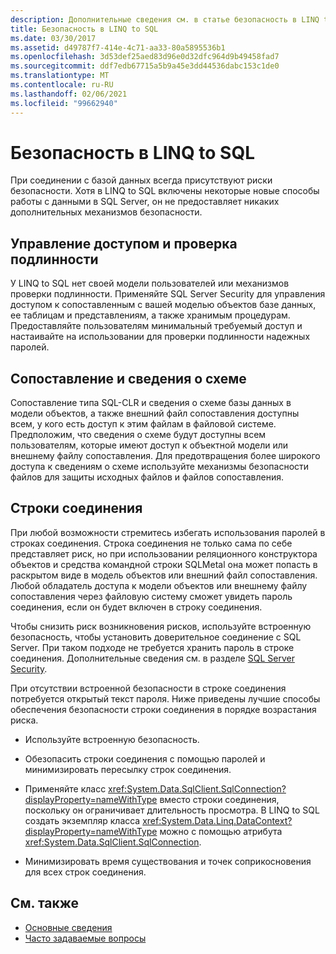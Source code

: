 ```yaml
---
description: Дополнительные сведения см. в статье безопасность в LINQ to SQL
title: Безопасность в LINQ to SQL
ms.date: 03/30/2017
ms.assetid: d49787f7-414e-4c71-aa33-80a5895536b1
ms.openlocfilehash: 3d53def25aed83d96e0d32dfc964d9b49458fad7
ms.sourcegitcommit: ddf7edb67715a5b9a45e3dd44536dabc153c1de0
ms.translationtype: MT
ms.contentlocale: ru-RU
ms.lasthandoff: 02/06/2021
ms.locfileid: "99662940"
---
```

# <a name="security-in-linq-to-sql"></a>Безопасность в LINQ to SQL

При соединении с базой данных всегда присутствуют риски безопасности. Хотя в LINQ to SQL включены некоторые новые способы работы с данными в SQL Server, он не предоставляет никаких дополнительных механизмов безопасности.  
  
## <a name="access-control-and-authentication"></a>Управление доступом и проверка подлинности  

 У LINQ to SQL нет своей модели пользователей или механизмов проверки подлинности. Применяйте SQL Server Security для управления доступом к сопоставленным с вашей моделью объектов базе данных, ее таблицам и представлениям, а также хранимым процедурам. Предоставляйте пользователям минимальный требуемый доступ и настаивайте на использовании для проверки подлинности надежных паролей.  
  
## <a name="mapping-and-schema-information"></a>Сопоставление и сведения о схеме  

 Сопоставление типа SQL-CLR и сведения о схеме базы данных в модели объектов, а также внешний файл сопоставления доступны всем, у кого есть доступ к этим файлам в файловой системе. Предположим, что сведения о схеме будут доступны всем пользователям, которые имеют доступ к объектной модели или внешнему файлу сопоставления. Для предотвращения более широкого доступа к сведениям о схеме используйте механизмы безопасности файлов для защиты исходных файлов и файлов сопоставления.  
  
## <a name="connection-strings"></a>Строки соединения  

 При любой возможности стремитесь избегать использования паролей в строках соединения. Строка соединения не только сама по себе представляет риск, но при использовании реляционного конструктора объектов и средства командной строки SQLMetal она может попасть в раскрытом виде в модель объектов или внешний файл сопоставления. Любой обладатель доступа к модели объектов или внешнему файлу сопоставления через файловую систему сможет увидеть пароль соединения, если он будет включен в строку соединения.  
  
 Чтобы снизить риск возникновения рисков, используйте встроенную безопасность, чтобы установить доверительное соединение с SQL Server. При таком подходе не требуется хранить пароль в строке соединения. Дополнительные сведения см. в разделе [SQL Server Security](../sql-server-security.md).  
  
 При отсутствии встроенной безопасности в строке соединения потребуется открытый текст пароля. Ниже приведены лучшие способы обеспечения безопасности строки соединения в порядке возрастания риска.  
  
- Используйте встроенную безопасность.  
  
- Обезопасить строки соединения с помощью паролей и минимизировать пересылку строк соединения.  
  
- Применяйте класс <xref:System.Data.SqlClient.SqlConnection?displayProperty=nameWithType> вместо строки соединения, поскольку он ограничивает длительность просмотра. В LINQ to SQL создать экземпляр класса <xref:System.Data.Linq.DataContext?displayProperty=nameWithType> можно с помощью атрибута <xref:System.Data.SqlClient.SqlConnection>.  
  
- Минимизировать время существования и точек соприкосновения для всех строк соединения.  
  
## <a name="see-also"></a>См. также

- [Основные сведения](background-information.md)
- [Часто задаваемые вопросы](frequently-asked-questions.md)
